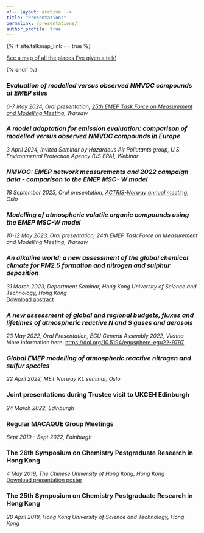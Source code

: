 ```yaml
---
<!-- layout: archive -->
title: "Presentations"
permalink: /presentations/
author_profile: true
---
```


{% if site.talkmap_link == true %}

<p style="text-decoration:underline;"><a href="/talkmap.html">See a map of all the places I've given a talk!</a></p>

{% endif %}

### <em>Evaluation of modelled versus observed NMVOC compounds at EMEP sites</em>
<em>6-7 May 2024, Oral presentation, <a href="https://projects.nilu.no/ccc/tfmm/">25th EMEP Task Force on Measurement and Modelling Meeting</a>, Warsaw</em><br>

### <em>A model adaptation for emission evaluation: comparison of modelled versus observed NMVOC compounds in Europe</em>
<em>3 April 2024, Invited Seminar by Hazardous Air Pollutants group, U.S. Environmental Protection Agency (US EPA), Webinar</em><br>

### <em>NMVOC: EMEP network measurements and 2022 campaign data - comparison to the EMEP MSC- W model</em>
<em>18 September 2023, Oral presentation, <a href="https://actris.no/1year_en.html">ACTRIS-Norway annual meeting</a>, Oslo</em><br>

### <em>Modelling of atmospheric volatile organic compounds using the EMEP MSC-W model</em>
<em>10-12 May 2023, Oral presentation, 24th EMEP Task Force on Measurement and Modelling Meeting, Warsaw</em><br>

### <em>An alkaline world: a new assessment of the global chemical climate for PM2.5 formation and nitrogen and sulphur deposition</em>
<em>31 March 2023, Department Seminar, Hong Kong University of Science and Technology, Hong Kong</em><br>
<a href="/files/HKUST_ENVR_Seminar_announcement.pdf"> Download abstract</a>

### <em>A new assessment of global and regional budgets, fluxes and lifetimes of atmospheric reactive N and S gases and aerosols</em>
<em>23 May 2022, Oral Presentation, EGU General Assembly 2022, Vienna</em><br>
More information here: <a href="https://doi.org/10.5194/egusphere-egu22-9797"> https://doi.org/10.5194/egusphere-egu22-9797</a>


### <em>Global EMEP modelling of atmospheric reactive nitrogen and sulfur species</em>
<em>22 April 2022, MET Norway KL seminar, Oslo</em>

### Joint presentations during Trustee visit to UKCEH Edinburgh
<em>24 March 2022, Edinburgh</em>

### Regular MACAQUE Group Meetings
<em>Sept 2019 - Sept 2022, Edinburgh</em>

### The 26th  Symposium on Chemistry Postgraduate Research in Hong Kong
<em>4 May 2019, The Chinese University of Hong Kong, Hong Kong</em><br>
<a href="/files/26CUHK_poster.pdf"> Download presentation poster</a>

### The 25th  Symposium on Chemistry Postgraduate Research in Hong Kong
<em> 28 April 2018, Hong Kong University of Science and Technology, Hong Kong</em>

<!-- {% for post in site.presentations reversed %}
  {% include archive-single-presentation.html %}
{% endfor %} -->
